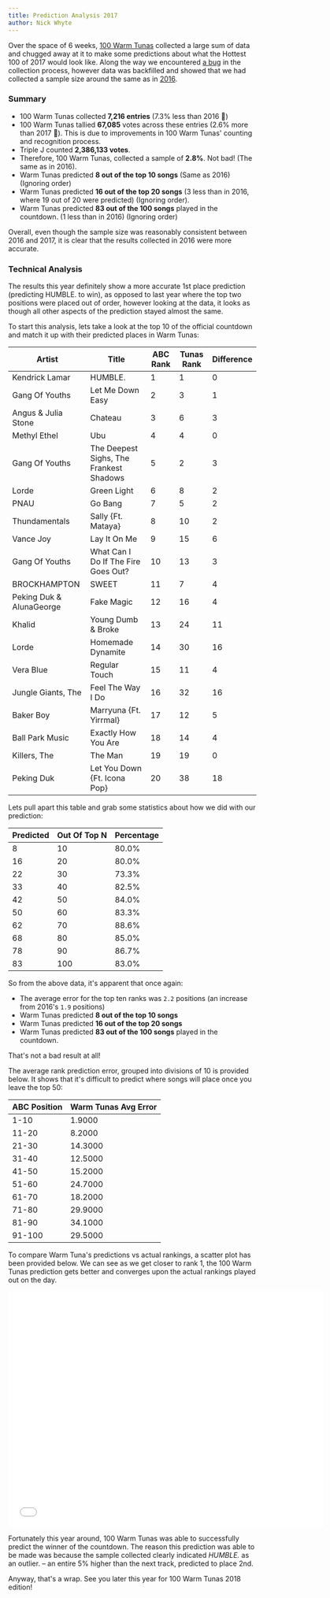 ```yaml
---
title: Prediction Analysis 2017
author: Nick Whyte
---
```


Over the space of 6 weeks, [100 Warm Tunas](https://100warmtunas.com/2017/) collected a large sum of data and chugged away at it to make some predictions about what the Hottest 100 of 2017 would look like. Along the way we encountered [a bug]({{site.baseurl}}/2018/01/2017-update/) in the collection process, however data was backfilled and showed that we had collected a sample size around the same as in [2016](https://100warmtunas.com/2016/).

### Summary

- 100 Warm Tunas collected **7,216 entries** (7.3% less than 2016 🔻)
- 100 Warm Tunas tallied **67,085** votes across these entries (2.6% more than 2017 🔺). This is due to improvements in 100 Warm Tunas' counting and recognition process.
- Triple J counted **2,386,133 votes**.
- Therefore, 100 Warm Tunas, collected a sample of **2.8%**. Not bad! (The same as in 2016).
- Warm Tunas predicted **8 out of the top 10 songs** (Same as 2016) (Ignoring order)
- Warm Tunas predicted **16 out of the top 20 songs** (3 less than in 2016, where 19 out of 20 were predicted) (Ignoring order).
- Warm Tunas predicted **83 out of the 100 songs** played in the countdown. (1 less than in 2016) (Ignoring order)

Overall, even though the sample size was reasonably consistent between 2016 and 2017, it is clear that the results collected in 2016 were more accurate.

### Technical Analysis

The results this year definitely show a more accurate 1st place prediction (predicting HUMBLE. to win), as opposed to last year where the top two positions were placed out of order, however looking at the data, it looks as though all other aspects of the prediction stayed almost the same.

To start this analysis, lets take a look at the top 10 of the official countdown and match it up with their predicted places in Warm Tunas:


| Artist | Title | ABC Rank | Tunas Rank | Difference |
| --- | --- | --- | --- | --- |
| Kendrick Lamar | HUMBLE. | 1 | 1 | 0 |
| Gang Of Youths | Let Me Down Easy | 2 | 3 | 1 |
| Angus & Julia Stone | Chateau | 3 | 6 | 3 |
| Methyl Ethel | Ubu | 4 | 4 | 0 |
| Gang Of Youths | The Deepest Sighs, The Frankest Shadows | 5 | 2 | 3 |
| Lorde | Green Light | 6 | 8 | 2 |
| PNAU | Go Bang | 7 | 5 | 2 |
| Thundamentals | Sally {Ft. Mataya} | 8 | 10 | 2 |
| Vance Joy | Lay It On Me | 9 | 15 | 6 |
| Gang Of Youths | What Can I Do If The Fire Goes Out? | 10 | 13 | 3 |
| BROCKHAMPTON | SWEET | 11 | 7 | 4 |
| Peking Duk & AlunaGeorge | Fake Magic | 12 | 16 | 4 |
| Khalid | Young Dumb & Broke | 13 | 24 | 11 |
| Lorde | Homemade Dynamite | 14 | 30 | 16 |
| Vera Blue | Regular Touch | 15 | 11 | 4 |
| Jungle Giants, The  | Feel The Way I Do | 16 | 32 | 16 |
| Baker Boy | Marryuna {Ft. Yirrmal} | 17 | 12 | 5 |
| Ball Park Music | Exactly How You Are | 18 | 14 | 4 |
| Killers, The  | The Man | 19 | 19 | 0 |
| Peking Duk | Let You Down {Ft. Icona Pop} | 20 | 38 | 18 |

Lets pull apart this table and grab some statistics about how we did with our prediction:

|Predicted|Out Of Top N|Percentage|
| --- | --- | --- |
|8|10|80.0%|
|16|20|80.0%|
|22|30|73.3%|
|33|40|82.5%|
|42|50|84.0%|
|50|60|83.3%|
|62|70|88.6%|
|68|80|85.0%|
|78|90|86.7%|
|83|100|83.0%|

So from the above data, it's apparent that once again:

  - The average error for the top ten ranks was `2.2` positions (an increase from 2016's `1.9` positions)
  - Warm Tunas predicted **8 out of the top 10 songs**
  - Warm Tunas predicted **16 out of the top 20 songs**
  - Warm Tunas predicted **83 out of the 100 songs** played in the countdown.

That's not a bad result at all!

The average rank prediction error, grouped into divisions of 10 is provided below. It shows that it's difficult to predict where songs will place once you leave the top 50:

| ABC Position | Warm Tunas Avg Error |
| --- | --- |
| 1-10 | 1.9000 |
| 11-20 | 8.2000 |
| 21-30 | 14.3000 |
| 31-40 | 12.5000 |
| 41-50 | 15.2000 |
| 51-60 | 24.7000 |
| 61-70 | 18.2000 |
| 71-80 | 29.9000 |
| 81-90 | 34.1000 |
| 91-100 | 29.5000 |

To compare Warm Tuna's predictions vs actual rankings, a scatter plot has been provided below. We can see as we get
closer to rank 1, the 100 Warm Tunas prediction gets better and converges upon the actual rankings played out on the day.

<div class="embed-responsive embed-responsive-4by3">
    <iframe width="640" height="480" frameborder="0" scrolling="no" src="//plot.ly/~nickw444/3.embed"></iframe>
</div>

Fortunately this year around, 100 Warm Tunas was able to successfully predict the winner of the countdown. The reason this prediction was able to be made was because the sample collected clearly indicated *HUMBLE.* as an outlier. – an entire 5% higher than the next track, predicted to place 2nd.

Anyway, that's a wrap. See you later this year for 100 Warm Tunas 2018 edition!
